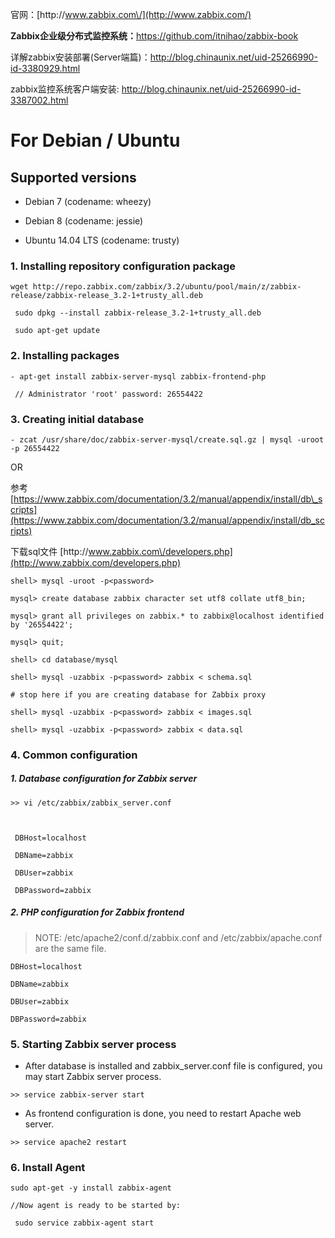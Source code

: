 官网：[http:\/\/www.zabbix.com\/](http://www.zabbix.com/)

**Zabbix企业级分布式监控系统：**[https:\/\/github.com\/itnihao\/zabbix-book](https://github.com/itnihao/zabbix-book)

详解zabbix安装部署\(Server端篇\)：[http:\/\/blog.chinaunix.net\/uid-25266990-id-3380929.html](http://blog.chinaunix.net/uid-25266990-id-3380929.html)

zabbix监控系统客户端安装: [http:\/\/blog.chinaunix.net\/uid-25266990-id-3387002.html](http://blog.chinaunix.net/uid-25266990-id-3387002.html)

# For Debian \/ Ubuntu

## Supported versions

* Debian 7 \(codename: wheezy\)

* Debian 8 \(codename: jessie\)

* Ubuntu 14.04 LTS \(codename: trusty\)


### 1. Installing repository configuration package

```
wget http://repo.zabbix.com/zabbix/3.2/ubuntu/pool/main/z/zabbix-release/zabbix-release_3.2-1+trusty_all.deb

 sudo dpkg --install zabbix-release_3.2-1+trusty_all.deb

 sudo apt-get update
```

### 2. Installing packages

```
- apt-get install zabbix-server-mysql zabbix-frontend-php

 // Administrator 'root' password: 26554422
```

### 3. Creating initial database

```
- zcat /usr/share/doc/zabbix-server-mysql/create.sql.gz | mysql -uroot -p 26554422
```

OR

参考 [https://www.zabbix.com/documentation/3.2/manual/appendix/install/db\_scripts](https://www.zabbix.com/documentation/3.2/manual/appendix/install/db_scripts)

下载sql文件 [http:\/\/www.zabbix.com\/developers.php](http://www.zabbix.com/developers.php)

```
shell> mysql -uroot -p<password>

mysql> create database zabbix character set utf8 collate utf8_bin;

mysql> grant all privileges on zabbix.* to zabbix@localhost identified by '26554422';

mysql> quit;

shell> cd database/mysql

shell> mysql -uzabbix -p<password> zabbix < schema.sql

# stop here if you are creating database for Zabbix proxy

shell> mysql -uzabbix -p<password> zabbix < images.sql

shell> mysql -uzabbix -p<password> zabbix < data.sql
```

### 4. Common configuration

##### 1. Database configuration for Zabbix server

```
>> vi /etc/zabbix/zabbix_server.conf



 DBHost=localhost

 DBName=zabbix

 DBUser=zabbix

 DBPassword=zabbix
```

##### 2. PHP configuration for Zabbix frontend

> NOTE: \/etc\/apache2\/conf.d\/zabbix.conf and \/etc\/zabbix\/apache.conf are the same file.

```
DBHost=localhost

DBName=zabbix

DBUser=zabbix

DBPassword=zabbix
```

### 5. Starting Zabbix server process

* After database is installed and zabbix\_server.conf file is configured, you may start Zabbix server process.

```
>> service zabbix-server start
```

* As frontend configuration is done, you need to restart Apache web server.

```
>> service apache2 restart
```

### 6. Install Agent

```
sudo apt-get -y install zabbix-agent

//Now agent is ready to be started by:

 sudo service zabbix-agent start
```



